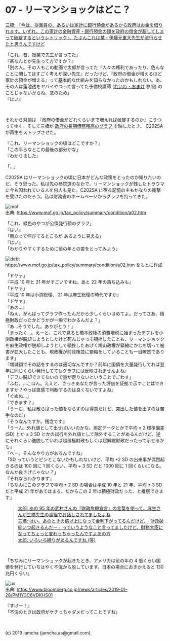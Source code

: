 

# 07 - リーマンショックはどこ？

[三橋: 『今は、従業員の、あるいは家計に銀行預金があるから政府はお金を借りれます。いずれ、この家計の金融資産・銀行預金の額を政府の借金が超してしまって破綻するというレトリック』、たぶんこれは某・伊藤元重大先生が流行らせたと思うんですけど](https://youtu.be/ynVn-3tLhj4?t=859)

「これ、昔、授業で先生が言ってた」  
『某なんとか先生って方ですか？』  
「別の人。その人もこの動画で太郎が言ってた『人々の権利であったり、色んなことに関してはすごく考えが深い先生』だったけど、『政府の借金が増えるほど家計の預金が増える』って基本的な仕組みを知らなかったのかもしれない。あ、その人は蓮池透をヤバイやつって言ってた予備校講師 ([れいわ・おまけ](https://jamcha-aa-harmoniyangindah.netlify.com/docs/09/) 参照) のことじゃないからね、念のため」  
『はい』  

<br>

それから対談は 『政府の借金がどれくらいまで増えれば破綻するのか』にうつってゆく。そして三橋が [政府の長期債務残高のグラフ](https://youtu.be/ynVn-3tLhj4?t=1049) を映したとき、 C202SA が再生をストップさせた。

『これ、リーマンショックの頃はどこですか？』  
「この平らなとこの最後の部分かな」  
『わかりました』

「…」

C202SA はリーマンショックの頃に日本がどんな政策をとったのか知りたいのだ。そう思った。私は先の参院選のなかで、リーマンショックが残したトラウマに今も囚われている人を何人も見た。C202SA に宿る記憶の主もかなりの衝撃を受けたのだろう。私は財務省のホームページからグラフを持ってきた。

![mof](./mof.png)  
出典: https://www.mof.go.jp/tax_policy/summary/condition/a02.htm

「これ、緑色のやつが公債発行額のグラフ」  
『はい』  
「目立って伸びてるところが あるように見える」  
『はい』  
「わかりやすくするために前の年との差をとってみよう」

![debt](./debt.png)  
https://www.mof.go.jp/tax_policy/summary/condition/a02.htm をもとに作成

「ドヤァ」  
『平成 10 年と 21 年がすごいですね。あと 22 年の落ち込みも』  
「ドヤァ」  
『平成 10 年は小渕総理、 21 年は麻生総理の時代ですか』  
「ドヤァ」  
『あの…』  
「ねえ、がんばってグラフ作ったんだから少しくらいほめてよ。だってさあ、積極財政だったかどうかが一瞬でわかるんだよ？」  
『あ…そうでした。ありがとう！』  
「まったく…。えーと、これで見ると橋本政権の消費増税に始まったデフレを小渕政権が脱却しようとしたけど死んじゃって頓挫したことも、リーマンショックを麻生政権が脱却しようとして頓挫したあげく鳩山政権が緊縮にかじを切って被害が拡大したことも、現政権が前政権並に緊縮をしていることも一目瞭然であります」  
『増減額でその話をするのは適切なんですか？前年に国債を大量発行してれば翌年に同じくらい発行しててもグラフには反映されませんよね』  
「デフレ脱却できてないので量が足りないということでごわす」  
『ふむ。…こほん。ええと、さっきあなたが言った評価を証拠で示すことはできますか？やっぱ直感で判断するのは良くないですよね』  
「ぐぬぬ…」  
『できます？』  
「うーむ、私は散らばった値をならすのは得意だけど、突出した値を出すのは苦手なのだ」  
『そうなんですか。残念です』  
「うーん…外れ値として出せばいいのかな。測定データとかで平均 ± 2 標準偏差 (SD) とか ± 3 SD とかの試行を外れ値として除外することがあるんだけど、逆にそれくらい逸脱していれば超積極財政もしくは超緊縮財政だったって示せるかも」  
『へー。そんなやり方があるんですね』  
「SD っていうとピンとこないかもしれないけど、平均 +2 SD の出来事が偶然起きるのは 100 回に 1 回くらい、平均 + 3 SD だと 1000 回に 1 回くらいになる。なんか良さげじゃない？」  
『それならわかります』  
「ちなみにこのグラフで平均 ± 2 SD の場合は平成 10 年と 21 年、平均 ± 3 SD だと平成 21 年があてはまる。だからこの 2 年は積極財政だった、と推察できます」

> [太郎: あの 95 年の武村さんの『財政危機宣言』の言葉を使って、麻生さんが三橋先生の番組でお話しされてましたよね  
> 三橋: はい。あのときの倍以上になって金利下がってるんだけど、「財政破綻いつ起きるんだー」っていうようなこと言ってましたけど、財務大臣になってちょっと変わっちゃったんですよあの方  
> 太郎: いろいろ縛りがあるんですね (笑)](https://youtu.be/ynVn-3tLhj4?t=1154)

<br>

「ちなみにリーマンショックが起きたとき、アメリカは前の年の 4 倍くらい国債を発行していちはやく不況から脱しています。日本の場合におきかえると 130 兆円くらい」

![us](./us.png)  
出典: https://www.bloomberg.co.jp/news/articles/2019-01-28/PM1Y3C6VDKHS01

『すげー！』  
「不況のときは政府がケチっちゃダメだってことですね」

<br>
<br>
(c) 2019 jamcha (jamcha.aa@gmail.com).

